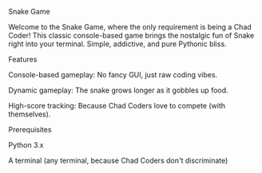 Snake Game  

Welcome to the Snake Game, where the only requirement is being a Chad Coder!  This classic console-based game brings the nostalgic fun of Snake right into your terminal. Simple, addictive, and pure Pythonic bliss.

Features 

  Console-based gameplay: No fancy GUI, just raw coding vibes.

  Dynamic gameplay: The snake grows longer as it gobbles up food.

  High-score tracking: Because Chad Coders love to compete (with themselves).


Prerequisites 

  Python 3.x

  A terminal (any terminal, because Chad Coders don't discriminate)
